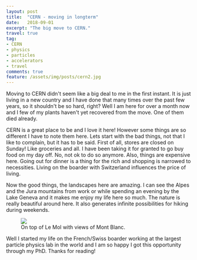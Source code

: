 ```yaml
---
layout: post
title:  "CERN - moving in longterm"
date:   2018-09-01
excerpt: "The big move to CERN."
travel: true
tag:
- CERN
- physics
- particles
- accelerators
- travel
comments: true
feature: /assets/img/posts/cern2.jpg
---
```


Moving to CERN didn't seem like a big deal to me in the first instant. It is just living in a new country and I have done that many times over the past few years, so it shouldn't be so hard, right? Well I am here for over a month now and I few of my plants haven't yet recovered from the move. One of them died already.

CERN is a great place to be and I love it here! However some things are so different I have to note them here. Lets start with the bad things, not that I like to complain, but it has to be said. First of all, stores are closed on Sunday! Like groceries and all. I have been taking it for granted to go buy food on my day off. No, not ok to do so anymore.
Also, things are expensive here. Going out for dinner is a thing for the rich and shopping is narrowed to necessities. Living on the boarder with Switzerland influences the price of living.

Now the good things, the landscapes here are amazing. I can see the Alpes and the Jura mountains from work or while spending an evening by the Lake Geneva and it makes me enjoy my life here so much. The nature is really beautiful around here. It also generates infinite possibilities for hiking during weekends.


<figure>
        <a href="/assets/img/posts/cern1.JPG"><img src="/assets/img/posts/cern1.JPG"></a>
        <figcaption>On top of Le Mol with views of Mont Blanc.</figcaption>
</figure>

Well I started my life on the French/Swiss boarder working at the largest particle physics lab in the world and I am so happy I got this opportunity through my PhD. Thanks for reading!
